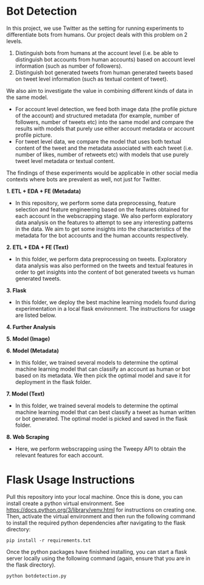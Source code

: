# Bot Detection 
In this project, we use Twitter as the setting for running experiments to differentiate bots from humans. Our project deals with this problem on 2 levels. 
1. Distinguish bots from humans at the account level (i.e. be able to distinguish bot accounts from human accounts) based on account level information (such as number of followers). 
2. Distinguish bot generated tweets from human generated tweets based on tweet level information (such as textual content of tweet). 

We also aim to investigate the value in combining different kinds of data in the same model. 
* For account level detection, we feed both image data (the profile picture of the account) and structured metadata (for example, number of followers, number of tweets etc) into the same model and compare the results with models that purely use either account metadata or account profile picture. 
* For tweet level data, we compare the model that uses both textual content of the tweet and the metadata associated with each tweet (i.e. number of likes, number of retweets etc) with models that use purely tweet level metadata or textual content. 

The findings of these experiments would be applicable in other social media contexts where bots are prevalent as well, not just for Twitter. 

**1. ETL + EDA + FE (Metadata)**
* In this repository, we perform some data preprocessing, feature selection and feature engineering based on the features obtained for each account in the webscrapping stage. We also perform exploratory data analysis on the features to attempt to see any interesting patterns in the data. We aim to get some insights into the characteristics of the metadata for the bot accounts and the human accounts respectively.

**2. ETL + EDA + FE (Text)**
* In this folder, we perform data preprocessing on tweets. Exploratory data analysis was also performed on the tweets and textual features in order to get insights into the content of bot generated tweets vs human generated tweets. 

**3. Flask**
* In this folder, we deploy the best machine learning models found during experimentation in a local flask environment. The instructions for usage are listed below.

**4. Further Analysis**

**5. Model (Image)**

**6. Model (Metadata)**
* In this folder, we trained several models to determine the optimal machine learning model that can classify an account as human or bot based on its metadata. We then pick the optimal model and save it for deployment in the flask folder.

**7. Model (Text)**
* In this folder, we trained several models to determine the optimal machine learning model that can best classify a tweet as human written or bot generated. The optimal model is picked and saved in the flask folder.

**8. Web Scraping**
* Here, we perform webscrapping using the Tweepy API to obtain the relevant features for each account.

# Flask Usage Instructions
Pull this repository into your local machine. Once this is done, you can install create a python virtual environment. See https://docs.python.org/3/library/venv.html for instructions on creating one. Then, activate the virtual environment and then run the following command to install the required python dependencies after navigating to the flask directory:
```
pip install -r requirements.txt
```

Once the python packages have finished installing, you can start a flask server locally using the following command (again, ensure that you are in the flask directory).

```
python botdetection.py
```
